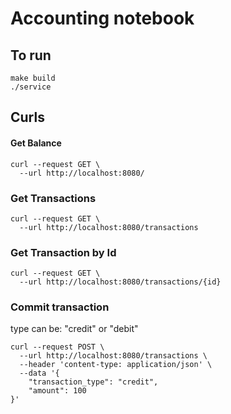 # Accounting notebook

## To run

```
make build
./service
```

## Curls

#### Get Balance

```
curl --request GET \
  --url http://localhost:8080/
```

### Get Transactions

```
curl --request GET \
  --url http://localhost:8080/transactions
```

### Get Transaction by Id

```
curl --request GET \
  --url http://localhost:8080/transactions/{id}
```

### Commit transaction

type can be: "credit" or "debit"

```
curl --request POST \
  --url http://localhost:8080/transactions \
  --header 'content-type: application/json' \
  --data '{
	"transaction_type": "credit",
	"amount": 100
}'
```
